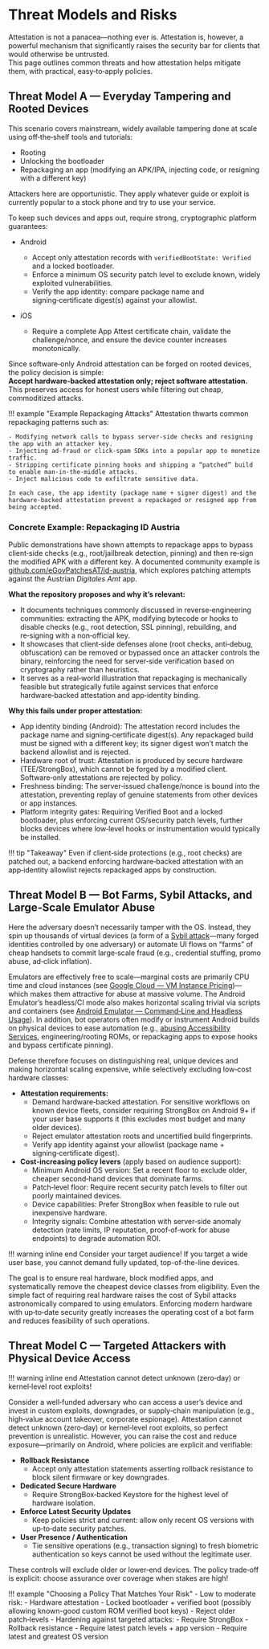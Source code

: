 # Threat Models and Risks

Attestation is not a panacea—nothing ever is.
Attestation is, however, a powerful mechanism that significantly raises the security bar for clients that would
otherwise be untrusted.  
This page outlines common threats and how attestation helps mitigate them, with practical, easy‑to‑apply policies.

## Threat Model A — Everyday Tampering and Rooted Devices

This scenario covers mainstream, widely available tampering done at scale using off‑the‑shelf tools and tutorials:

- Rooting
- Unlocking the bootloader
- Repackaging an app (modifying an APK/IPA, injecting code, or resigning with a different key)

Attackers here are opportunistic. They apply whatever guide or exploit is currently popular to a stock phone and try to
use your service.

To keep such devices and apps out, require strong, cryptographic platform guarantees:

- Android  
  - Accept only attestation records with `verifiedBootState: Verified` and a locked bootloader.  
  - Enforce a minimum OS security patch level to exclude known, widely exploited vulnerabilities.  
  - Verify the app identity: compare package name and signing‑certificate digest(s) against your allowlist.

- iOS  
  - Require a complete App Attest certificate chain, validate the challenge/nonce, and ensure the device counter
  increases monotonically.

Since software‑only Android attestation can be forged on rooted devices, the policy decision is simple:  
**Accept hardware‑backed attestation only; reject software attestation.** This preserves access for honest users while
filtering out cheap, commoditized attacks.

!!! example "Example Repackaging Attacks"
    Attestation thwarts common repackaging patterns such as:

    - Modifying network calls to bypass server‑side checks and resigning the app with an attacker key.
    - Injecting ad‑fraud or click‑spam SDKs into a popular app to monetize traffic.
    - Stripping certificate pinning hooks and shipping a “patched” build to enable man-in-the-middle attacks.
    - Inject malicious code to exfiltrate sensitive data.
    
    In each case, the app identity (package name + signer digest) and the hardware‑backed attestation prevent a repackaged or resigned app from being accepted.

### Concrete Example: Repackaging ID Austria

Public demonstrations have shown attempts to repackage apps to bypass client‑side checks (e.g., root/jailbreak
detection, pinning) and then re‑sign the modified APK with a different key. A documented community example is
[github.com/eGovPatchesAT/id-austria](https://github.com/eGovPatchesAT/id-austria),
which explores patching attempts against the Austrian _Digitales Amt_ app.

**What the repository proposes and why it’s relevant:**

- It documents techniques commonly discussed in reverse‑engineering communities: extracting the APK, modifying bytecode
  or hooks to disable checks (e.g., root detection, SSL pinning), rebuilding, and re‑signing with a non‑official key.
- It showcases that client‑side defenses alone (root checks, anti‑debug, obfuscation) can be removed or bypassed once an
  attacker controls the binary, reinforcing the need for server‑side verification based on cryptography rather than
  heuristics.
- It serves as a real‑world illustration that repackaging is mechanically feasible but strategically futile against
  services that enforce hardware‑backed attestation and app‑identity binding.

**Why this fails under proper attestation:**

- App identity binding (Android): The attestation record includes the package name and signing‑certificate digest(s).
  Any repackaged build must be signed with a different key; its signer digest won’t match the backend allowlist and is
  rejected.
- Hardware root of trust: Attestation is produced by secure hardware (TEE/StrongBox), which cannot be forged by a
  modified client. Software‑only attestations are rejected by policy.
- Freshness binding: The server‑issued challenge/nonce is bound into the attestation, preventing replay of genuine
  statements from other devices or app instances.
- Platform integrity gates: Requiring Verified Boot and a locked bootloader, plus enforcing current OS/security patch
  levels, further blocks devices where low‑level hooks or instrumentation would typically be installed.

!!! tip "Takeaway"
    Even if client‑side protections (e.g., root checks) are patched out, a backend enforcing hardware‑backed
    attestation with an app‑identity allowlist rejects repackaged apps by construction.

## Threat Model B — Bot Farms, Sybil Attacks, and Large‑Scale Emulator Abuse

Here the adversary doesn’t necessarily tamper with the OS. Instead, they spin up thousands of virtual devices (a form of
a [Sybil attack](http://research.microsoft.com/en-us/um/people/douceur/documents/sybil.pdf)—many forged identities controlled by one adversary)
or automate UI flows on “farms” of cheap handsets to commit large‑scale fraud (e.g., credential stuffing, promo abuse, ad‑click inflation).

Emulators are effectively free to scale—marginal costs are primarily CPU time and cloud instances
(see [Google Cloud — VM Instance Pricing](https://cloud.google.com/compute/vm-instance-pricing))—which makes them attractive
for abuse at massive volume. The Android Emulator’s headless/CI mode also makes horizontal scaling trivial via scripts and
containers (see [Android Emulator — Command‑Line and Headless Usage](https://developer.android.com/studio/run/emulator-commandline)).
In addition, bot operators often modify or instrument Android builds on physical devices to ease automation (e.g.,
[abusing Accessibility Services](https://iamjosephmj.medium.com/unveiling-accessibility-attacks-on-android-code-examples-and-countermeasures-de16bd25c76c),
engineering/rooting ROMs, or repackaging apps to expose hooks and bypass certificate
pinning).

Defense therefore focuses on distinguishing real, unique devices and making horizontal scaling expensive, while selectively excluding low‑cost hardware classes:

- **Attestation requirements:**
    - Demand hardware‑backed attestation. For sensitive workflows on known device fleets, consider requiring StrongBox on Android 9+ if your user base supports it (this excludes most budget and many older devices).
    - Reject emulator attestation roots and uncertified build fingerprints.
    - Verify app identity against your allowlist (package name + signing‑certificate digest).
- **Cost‑increasing policy levers** (apply based on audience support):
    - Minimum Android OS version: Set a recent floor to exclude older, cheaper second‑hand devices that dominate farms.  
    - Patch‑level floor: Require recent security patch levels to filter out poorly maintained devices.  
    - Device capabilities: Prefer StrongBox when feasible to rule out inexpensive hardware.
    - Integrity signals: Combine attestation with server‑side anomaly detection (rate limits, IP reputation, proof‑of‑work for abuse endpoints) to degrade automation ROI.

!!! warning inline end
    Consider your target audience! If you target a wide user base, you cannot demand fully updated, top-of-the-line devices.

The goal is to ensure real hardware, block modified apps, and systematically remove the cheapest device classes from
eligibility. Even the simple fact of requiring real hardware raises the cost of Sybil attacks astronomically compared to using emulators.
Enforcing modern hardware with up‑to‑date security greatly increases the
operating cost of a bot farm and reduces feasibility of such operations.

## Threat Model C — Targeted Attackers with Physical Device Access

!!! warning inline end
    Attestation cannot detect unknown (zero‑day) or kernel‑level root exploits!

Consider a well‑funded adversary who can access a user’s device and invest in custom exploits, downgrades, or supply‑chain manipulation (e.g., high‑value account takeover, corporate espionage).
Attestation cannot detect unknown (zero‑day) or kernel‑level root exploits, so perfect prevention is unrealistic.
However, you can raise the cost and reduce exposure—primarily on Android, where policies are explicit and verifiable:

- **Rollback Resistance**
    - Accept only attestation statements asserting rollback resistance to block silent firmware or key downgrades.
- **Dedicated Secure Hardware**
    - Require StrongBox‑backed Keystore for the highest level of hardware isolation.
- **Enforce Latest Security Updates**
    - Keep policies strict and current: allow only recent OS versions with up‑to‑date security patches.
- **User Presence / Authentication**
    - Tie sensitive operations (e.g., transaction signing) to fresh biometric authentication so keys cannot be used without the legitimate user.

These controls will exclude older or lower‑end devices. The policy trade‑off is explicit: choose assurance over coverage when stakes are high!

!!! example "Choosing a Policy That Matches Your Risk"
    - Low to moderate risk:
        - Hardware attestation
        - Locked bootloader + verified boot (possibly allowing known-good custom ROM verified boot keys)
        - Reject older patch‑levels
    - Hardening against targeted attacks:
        - Require StrongBox
        - Rollback resistance
        - Require latest patch levels + app version
        - Require latest and greatest OS version